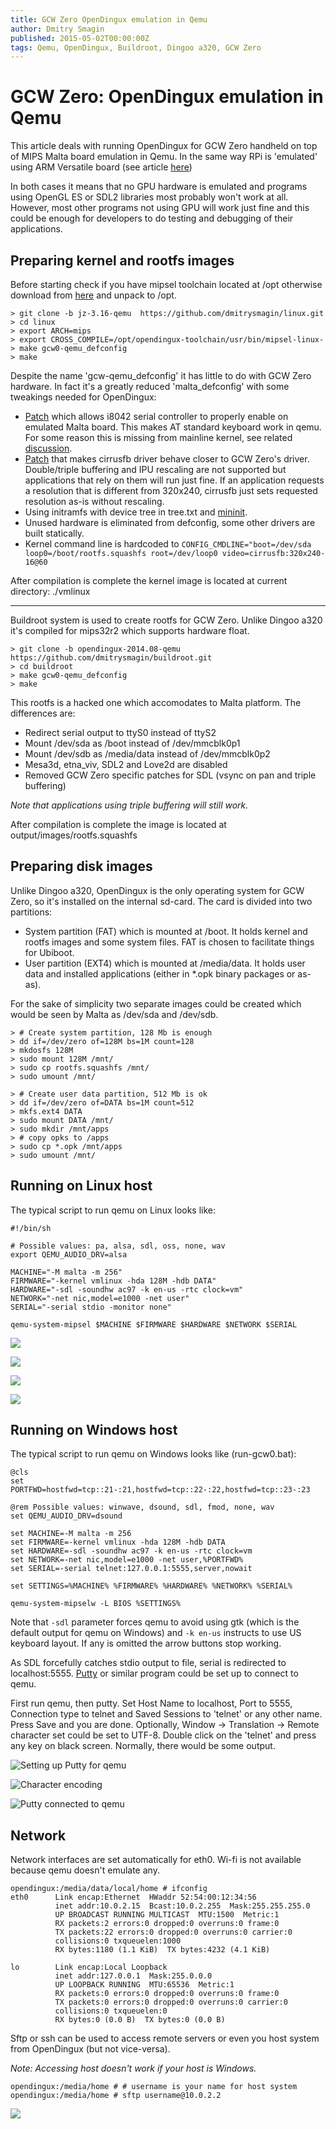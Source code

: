 ```yaml
---
title: GCW Zero OpenDingux emulation in Qemu
author: Dmitry Smagin
published: 2015-05-02T00:00:00Z
tags: Qemu, OpenDingux, Buildroot, Dingoo a320, GCW Zero
---
```


# GCW Zero: OpenDingux emulation in Qemu

This article deals with running OpenDingux for GCW Zero handheld on top of
MIPS Malta board emulation in Qemu.
In the same way RPi is 'emulated' using ARM Versatile board (see article
[here](https://www.raspberrypi.org/forums/viewtopic.php?f=29&t=37386))

In both cases it means that no GPU hardware is emulated and programs using
OpenGL ES or SDL2 libraries most probably won't work at all. However, most
other programs not using GPU will work just fine and this could be enough
for developers to do testing and debugging of their applications.

## Preparing kernel and rootfs images

Before starting check if you have mipsel toolchain located
at /opt otherwise download from
[here](http://www.treewalker.org/opendingux/opendingux-toolchain.2012-06-16.tar.bz2)
and unpack to /opt.

```
> git clone -b jz-3.16-qemu  https://github.com/dmitrysmagin/linux.git
> cd linux
> export ARCH=mips
> export CROSS_COMPILE=/opt/opendingux-toolchain/usr/bin/mipsel-linux-
> make gcw0-qemu_defconfig
> make
```

Despite the name 'gcw-qemu_defconfig' it has little to do with GCW Zero
hardware. In fact it's a greatly reduced 'malta_defconfig' with some
tweakings needed for OpenDingux:

- [Patch](https://github.com/dmitrysmagin/linux-gcw0/commit/0a2b8cb9e20354821c4830b1116d0dfb87afa8e1)
which allows i8042 serial controller to properly enable on emulated
Malta board. This makes AT standard keyboard work in qemu.
For some reason this is missing from mainline kernel, see related
[discussion](http://patchwork.linux-mips.org/patch/6419/).  
- [Patch](https://github.com/dmitrysmagin/linux-gcw0/commit/b3570be20f77fad5da056c68ed9379fb59997e40)
that makes cirrusfb driver behave closer to GCW Zero's driver.
Double/triple buffering and IPU rescaling are not supported but
applications that rely on them will run just fine. If an application
requests a resolution that is different from 320x240, cirrusfb
just sets requested resolution as-is without rescaling.  
- Using initramfs with device tree in tree.txt and
[mininit](https://github.com/pcercuei/mininit).  
- Unused hardware is eliminated from defconfig, some other drivers are
built statically.
- Kernel command line is hardcoded to `CONFIG_CMDLINE="boot=/dev/sda
loop0=/boot/rootfs.squashfs root=/dev/loop0 video=cirrusfb:320x240-16@60`

After compilation is complete the kernel image is located at current
directory: ./vmlinux

* * *

Buildroot system is used to create rootfs for GCW Zero. Unlike Dingoo a320
it's compiled for mips32r2 which supports hardware float.


```
> git clone -b opendingux-2014.08-qemu https://github.com/dmitrysmagin/buildroot.git
> cd buildroot
> make gcw0-qemu_defconfig
> make
```

This rootfs is a hacked one which accomodates to Malta platform. The
differences are:

* Redirect serial output to ttyS0 instead of ttyS2
* Mount /dev/sda as /boot instead of /dev/mmcblk0p1
* Mount /dev/sdb as /media/data instead of /dev/mmcblk0p2
* Mesa3d, etna_viv, SDL2 and Love2d are disabled
* Removed GCW Zero specific patches for SDL (vsync on pan
and triple buffering)

*Note that applications using triple buffering will still work.*

After compilation is complete the image is located at
output/images/rootfs.squashfs

## Preparing disk images

Unlike Dingoo a320, OpenDingux is the only operating system for GCW Zero, so
it's installed on the internal sd-card. The card is divided into two
partitions:

* System partition (FAT) which is mounted at /boot. It holds kernel and
rootfs images and some system files. FAT is chosen to facilitate things
for Ubiboot.
* User partition (EXT4) which is mounted at /media/data. It holds user
data and installed applications (either in \*.opk binary packages or as-as).

For the sake of simplicity two separate images could be created which would
be seen by Malta as /dev/sda and /dev/sdb.

```
> # Create system partition, 128 Mb is enough
> dd if=/dev/zero of=128M bs=1M count=128
> mkdosfs 128M
> sudo mount 128M /mnt/
> sudo cp rootfs.squashfs /mnt/
> sudo umount /mnt/

> # Create user data partition, 512 Mb is ok
> dd if=/dev/zero of=DATA bs=1M count=512
> mkfs.ext4 DATA
> sudo mount DATA /mnt/
> sudo mkdir /mnt/apps
> # copy opks to /apps
> sudo cp *.opk /mnt/apps
> sudo umount /mnt/

```

## Running on Linux host

The typical script to run qemu on Linux looks like:

```
#!/bin/sh

# Possible values: pa, alsa, sdl, oss, none, wav
export QEMU_AUDIO_DRV=alsa

MACHINE="-M malta -m 256"
FIRMWARE="-kernel vmlinux -hda 128M -hdb DATA"
HARDWARE="-sdl -soundhw ac97 -k en-us -rtc clock=vm"
NETWORK="-net nic,model=e1000 -net user"
SERIAL="-serial stdio -monitor none"

qemu-system-mipsel $MACHINE $FIRMWARE $HARDWARE $NETWORK $SERIAL
```

![](/files/2015-05-02-gcw0-qemu/qemu-gcw0-01.png)

![](/files/2015-05-02-gcw0-qemu/qemu-gcw0-02.png)

![](/files/2015-05-02-gcw0-qemu/qemu-gcw0-03.png)

![](/files/2015-05-02-gcw0-qemu/qemu-gcw0-07.png)

## Running on Windows host

The typical script to run qemu on Windows looks like (run-gcw0.bat):

```
@cls
set PORTFWD=hostfwd=tcp::21-:21,hostfwd=tcp::22-:22,hostfwd=tcp::23-:23

@rem Possible values: winwave, dsound, sdl, fmod, none, wav
set QEMU_AUDIO_DRV=dsound

set MACHINE=-M malta -m 256
set FIRMWARE=-kernel vmlinux -hda 128M -hdb DATA
set HARDWARE=-sdl -soundhw ac97 -k en-us -rtc clock=vm
set NETWORK=-net nic,model=e1000 -net user,%PORTFWD%
set SERIAL=-serial telnet:127.0.0.1:5555,server,nowait

set SETTINGS=%MACHINE% %FIRMWARE% %HARDWARE% %NETWORK% %SERIAL%

qemu-system-mipselw -L BIOS %SETTINGS%
```

Note that `-sdl` parameter forces qemu to avoid using gtk (which is the
default output for qemu on Windows) and `-k en-us` instructs to use US
keyboard layout. If any is omitted the arrow buttons stop working.

As SDL forcefully catches stdio output to file, serial is redirected to
localhost:5555.
[Putty](http://the.earth.li/~sgtatham/putty/latest/x86/putty.exe) or similar
program could be set up to connect to qemu.

First run qemu, then putty. Set Host Name to localhost, Port to 5555, Connection type
to telnet and Saved Sessions to 'telnet' or any other name. Press Save and you are done.
Optionally, Window -> Translation -> Remote character set could be set to UTF-8.
Double click on the 'telnet' and press any key on black screen.
Normally, there would be some output.

![Setting up Putty for qemu](/files/2015-04-23-opendingux-qemu/qemu-win3.png)

![Character encoding](/files/2015-04-23-opendingux-qemu/qemu-win4.png)

![Putty connected to qemu](/files/2015-04-23-opendingux-qemu/qemu-win5.png)

## Network

Network interfaces are set automatically for eth0. Wi-fi is not available
because qemu doesn't emulate any.

```
opendingux:/media/data/local/home # ifconfig
eth0      Link encap:Ethernet  HWaddr 52:54:00:12:34:56  
          inet addr:10.0.2.15  Bcast:10.0.2.255  Mask:255.255.255.0
          UP BROADCAST RUNNING MULTICAST  MTU:1500  Metric:1
          RX packets:2 errors:0 dropped:0 overruns:0 frame:0
          TX packets:22 errors:0 dropped:0 overruns:0 carrier:0
          collisions:0 txqueuelen:1000 
          RX bytes:1180 (1.1 KiB)  TX bytes:4232 (4.1 KiB)

lo        Link encap:Local Loopback  
          inet addr:127.0.0.1  Mask:255.0.0.0
          UP LOOPBACK RUNNING  MTU:65536  Metric:1
          RX packets:0 errors:0 dropped:0 overruns:0 frame:0
          TX packets:0 errors:0 dropped:0 overruns:0 carrier:0
          collisions:0 txqueuelen:0 
          RX bytes:0 (0.0 B)  TX bytes:0 (0.0 B)
```

Sftp or ssh can be used to access remote servers or even you host
system from OpenDingux (but not vice-versa).

*Note: Accessing host doesn't work if your host is Windows.*

```
opendingux:/media/home # # username is your name for host system
opendingux:/media/home # sftp username@10.0.2.2
```

![](/files/2015-05-02-gcw0-qemu/qemu-gcw0-04.png)


